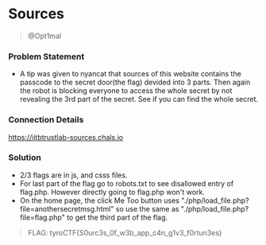 # Sources
> @Opt1mal

### Problem Statement
- A tip was given to nyancat that sources of this website contains the passcode to the secret door(the flag) devided into 3 parts. Then again the robot is blocking everyone to access the whole secret by not revealing the 3rd part of the secret. See if you can find the whole secret.

### Connection Details
https://iitbtrustlab-sources.chals.io

### Solution
- 2/3 flags are in js, and csss files.
- For last part of the flag go to robots.txt to see disallowed entry of flag.php. However directly going to flag.php won't work.
- On the home page, the click Me Too button uses "./php/load_file.php?file=anothersecretmsg.html" so use the same as "./php/load_file.php?file=flag.php" to get the third part of the flag.

> FLAG: tyroCTF{S0urc3s_0f_w3b_app_c4n_g1v3_f0rtun3es}
